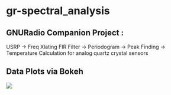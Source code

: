# gr-spectral_analysis

## GNURadio Companion Project :  
USRP &rarr; Freq Xlating FIR Filter &rarr; Periodogram &rarr; Peak Finding &rarr; Temperature Calculation for analog quartz crystal sensors

## Data Plots via Bokeh

![](https://durok.tech/gitea/durok/gr-spectral_analysis/raw/branch/master/docs/img/bokeh.png)